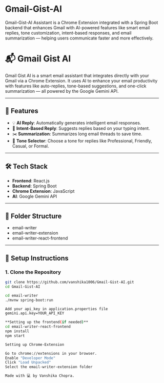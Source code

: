 # Gmail-Gist-AI
Gmail-Gist-AI Assistant is a Chrome Extension integrated with a Spring Boot backend that enhances Gmail with AI-powered features like smart email replies, tone customization, intent-based responses, and email summarization — helping users communicate faster and more effectively.

# 📬 Gmail Gist AI

Gmail Gist AI is a smart email assistant that integrates directly with your Gmail via a Chrome Extension. It uses AI to enhance your email productivity with features like auto-replies, tone-based suggestions, and one-click summarization — all powered by the Google Gemini API.

---

## 🚀 Features

- 💡 **AI Reply**: Automatically generates intelligent email responses.
- 🧠 **Intent-Based Reply**: Suggests replies based on your typing intent.
- ✂️ **Summarization**: Summarizes long email threads to save time.
- 🎨 **Tone Selector**: Choose a tone for replies like Professional, Friendly, Casual, or Formal.

---

## 🛠 Tech Stack

- **Frontend**: React.js
- **Backend**: Spring Boot
- **Chrome Extension**: JavaScript
- **AI**: Google Gemini API

---

## 📂 Folder Structure
- email-writer
- email-writer-extension
- email-writer-react-frontend


---

## 🔧 Setup Instructions

### 1. Clone the Repository

```bash
git clone https://github.com/vanshika1006/Gmail-Gist-AI.git
cd Gmail-Gist-AI

cd email-writer
./mvnw spring-boot:run

Add your api_key in application.properties file
gemini.api.key=YOUR_API_KEY

**Setting up the frontend(if needed)**
cd email-writer-react-frontend
npm install
npm start

Setting up Chrome-Extension

Go to chrome://extensions in your browser.
Enable "Developer Mode"
Click "Load Unpacked"
Select the email-writer-extension folder

Made with 💻 by Vanshika Chopra.
